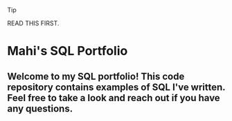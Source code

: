> [!TIP]
> READ THIS FIRST.


 # Mahi's SQL Portfolio
 
 ## Welcome to my SQL portfolio! This code repository contains examples of SQL I've written. Feel free to take a look and reach out if you have any questions.
